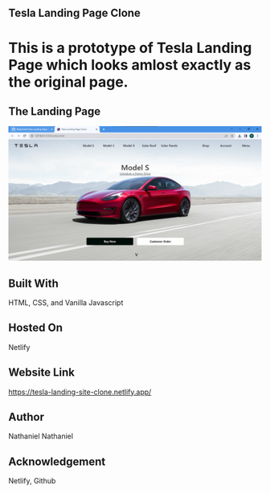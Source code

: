 ## Tesla Landing Page Clone
# This is a prototype of Tesla Landing Page which looks amlost exactly as the original page.

## The Landing Page
![home](https://github.com/NattyGold/Tesla-Landing-Page-Clone/blob/main/project-img.png)

## Built With
HTML, CSS, and Vanilla Javascript

## Hosted On
Netlify

## Website Link
https://tesla-landing-site-clone.netlify.app/


## Author
Nathaniel Nathaniel

## Acknowledgement
Netlify, Github

